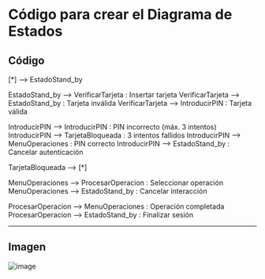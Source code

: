 # Código para crear el Diagrama de Estados 
## Código
[*] --> EstadoStand_by

EstadoStand_by --> VerificarTarjeta : Insertar tarjeta
VerificarTarjeta --> EstadoStand_by : Tarjeta inválida
VerificarTarjeta --> IntroducirPIN : Tarjeta válida

IntroducirPIN --> IntroducirPIN : PIN incorrecto (máx. 3 intentos)
IntroducirPIN --> TarjetaBloqueada : 3 intentos fallidos
IntroducirPIN --> MenuOperaciones : PIN correcto
IntroducirPIN --> EstadoStand_by : Cancelar autenticación

TarjetaBloqueada --> [*]

MenuOperaciones --> ProcesarOperacion : Seleccionar operación
MenuOperaciones --> EstadoStand_by : Cancelar interacción

ProcesarOperacion --> MenuOperaciones : Operación completada
ProcesarOperacion --> EstadoStand_by : Finalizar sesión

---
## Imagen
![image](https://github.com/user-attachments/assets/490f20a7-a24a-407f-a707-41911405f10e)

